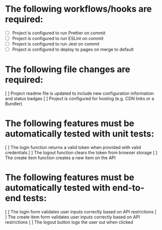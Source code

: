 # The following workflows/hooks are required:

- [ ] Project is configured to run Prettier on commit
- [ ] Project is configured to run ESLint on commit
- [ ] Project is configured to run Jest on commit
- [ ] Project is configured to deploy to pages on merge to default

# The following file changes are required:

[ ] Project readme file is updated to include new configuration information and status badges
[ ] Project is configured for hosting (e.g. CDN links or a Bundler)

# The following features must be automatically tested with unit tests:

[ ] The login function returns a valid token when provided with valid credentials
[ ] The logout function clears the token from browser storage
[ ] The create item function creates a new item on the API

# The following features must be automatically tested with end-to-end tests:

[ ] The login form validates user inputs correctly based on API restrictions
[ ] The create item form validates user inputs correctly based on API restrictions
[ ] The logout button logs the user out when clicked
